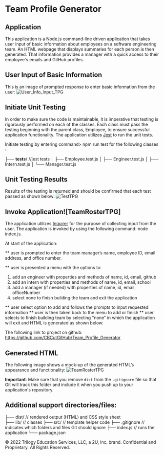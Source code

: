 # Team Profile Generator

## Application

This application is a Node.js command-line driven application that takes user input of basic information about employees on a software engineering team. An HTML webpage that displays summaries for each person is then generated. That information provides a manager with a quick access to their employee's emails and GitHub profiles.

## User Input of Basic Information

This is an image of prompted response to enter basic information from the user:
![User_Info_Input_TPG](https://user-images.githubusercontent.com/95545346/156264139-960c3cd6-7968-48f9-9610-569d289c1acb.PNG)

## Initiate Unit Testing

In order to make sure the code is maintainable, it is imperative that testing is rigorously performed on each of the classes. Each class must pass the testing beginning with the parent class, Employee, to ensure successful application functionality. The application utilizes [Jest](https://www.npmjs.com/package/jest) to run the unit tests.

Initiate testing by entering command> npm run test for the following classes :

├── __tests__/             //jest tests
│   ├── Employee.test.js
│   ├── Engineer.test.js
│   ├── Intern.test.js
│   └── Manager.test.js

## Unit Testing Results

Results of the testing is returned and should be confirmed that each test passed as shown below: 
![TestTPG](https://user-images.githubusercontent.com/95545346/156263648-4b4c46cb-d95f-41fd-9ef5-9a2ac66b73f0.PNG)

## Invoke Application![TeamRosterTPG]

The application utilizes [Inquirer](https://www.npmjs.com/package/inquirer) for the purpose of collecting input from the user. The application is invoked by using the following command: node index.js.

At start of the application:

** user is prompted to enter the team manager’s name, employee ID, email address, and office number.

** user is presented a menu with the options to:
  1. add an engineer with properties and methods of name, id, email, github 
  2. add an intern with properties and methods of name, id, email, school
  3. add a manager (if needed) with properties of name, id, email, officeNumber
  4. select none to finish building the team and exit the application

** user select option to add and follows the prompts to input requested information
** user is then taken back to the menu to add or finish
** user selects to finish building team by selecting "none" in which the application will exit and HTML is generated as shown below:

The following link to project on github: https://github.com/CBCutGitHub/Team_Profile_Generator

## Generated HTML

The following image shows a mock-up of the generated HTML’s appearance and functionality:
![TeamRosterTPG](https://user-images.githubusercontent.com/95545346/156263476-020c6fee-eca0-48cd-bfa6-dc4e966c88b4.PNG)


 **Important**: Make sure that you remove `dist` from the `.gitignore` file so that Git will track this folder and include it when you push up to your application's repository.

## Additional support directories/files:

├── dist/                  // rendered output (HTML) and CSS style sheet      
├── lib/                   // classes
├── src/                   // template helper code 
├── .gitignore             // indicates which folders and files Git should ignore
├── index.js               // runs the application
└── package.json           




© 2022 Trilogy Education Services, LLC, a 2U, Inc. brand. Confidential and Proprietary. All Rights Reserved.
